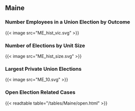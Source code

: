 ##  Maine

### Number Employees in a Union Election by Outcome
{{< image src="ME_hist_vic.svg" >}}

### Number of Elections by Unit Size
{{< image src="ME_hist_size.svg" >}}

### Largest Private Union Elections
{{< image src="ME_10.svg" >}}

### Open Election Related Cases
{{< readtable table="/tables/Maine/open.html" >}}


